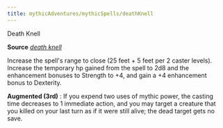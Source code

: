 ```yaml
---
title: mythicAdventures/mythicSpells/deathKnell
---
```

Death Knell

**Source** [_death knell_](spells/deathKnell.md#_death-knell)

Increase the spell's range to close (25 feet + 5 feet per 2 caster levels). Increase the temporary hp gained from the spell to 2d8 and the enhancement bonuses to Strength to +4, and gain a +4 enhancement bonus to Dexterity.

**Augmented (3rd)** : If you expend two uses of mythic power, the casting time decreases to 1 immediate action, and you may target a creature that you killed on your last turn as if it were still alive; the dead target gets no save.


